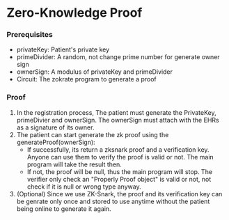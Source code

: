 # Zero-Knowledge Proof
### Prerequisites
- privateKey: Patient's private key
- primeDivider: A random, not change prime number for generate owner sign
- ownerSign: A modulus of privateKey and primeDivider
- Circuit: The zokrate program to generate a proof

### Proof
1. In the registration process, The patient must generate the PrivateKey, primeDivier and ownerSign. The ownerSign must attach with the EHRs as a signature of its owner.
2. The patient can start generate the zk proof using the generateProof(ownerSign):
    - If successfully, its return a zksnark proof and a verification key. Anyone can use them to verify the proof is valid or not. The main program will take the result then.
    - If not, the proof will be null, thus the main program will stop. The verifier only check an "Properly Proof object" is valid or not, not check if it is null or wrong type anyway.
3. (Optional) Since we use ZK-Snark, the proof and its verification key can be genrate only once and stored to use anytime without the patient being online to generate it again.